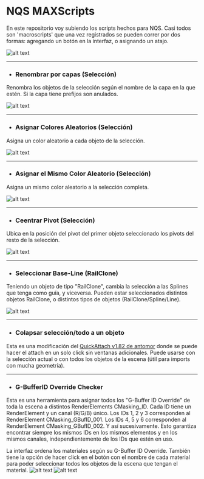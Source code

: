 # NQS MAXScripts

En este repositorio voy subiendo los scripts hechos para NQS. Casi todos son 'macroscripts' que una vez registrados se pueden correr por dos formas: agregando un botón en la interfaz, o asignando un atajo.

![alt text](https://i.imgur.com/8rAqvUF.jpeg)

-----
- ### Renombrar por capas (Selección)
Renombra los objetos de la selección según el nombre de la capa en la que estén. Si la capa tiene prefijos son anulados.

![alt text](https://i.imgur.com/973gw9S.png)

-----
- ### Asignar Colores Aleatorios (Selección)
Asigna un color aleatorio a cada objeto de la selección.

![alt text](https://i.imgur.com/jHTCCHZ.png)

-----
- ### Asignar el Mismo Color Aleatorio (Selección)
Asigna un mismo color aleatorio a la selección completa.

![alt text](https://i.imgur.com/TASzl8H.png)

-----
- ### Ceentrar Pivot (Selección)
Ubica en la posición del pivot del primer objeto seleccionado los pivots del resto de la selección.

![alt text](https://i.imgur.com/OiIHVnp.png)

-----
- ### Seleccionar Base-Line (RailClone)
Teniendo un objeto de tipo "RailClone", cambia la selección a las Splines que tenga como guía, y viceversa. Pueden estar seleccionados distintos objetos RailClone, o distintos tipos de objetos (RailClone/Spline/Line).

![alt text](https://i.imgur.com/KvmB3LZ.png)

-----
- ### Colapsar selección/todo a un objeto
Esta es una modificación del [QuickAttach v1.82 de antomor](https://www.scriptspot.com/3ds-max/scripts/quick-attach) donde se puede hacer el attach en un solo click sin ventanas adicionales. Puede usarse con la selección actual o con todos los objetos de la escena (útil para imports con mucha geometría).

-----
- ### G-BufferID Override Checker
Esta es una herramienta para asignar todos los "G-Buffer ID Override" de toda la escena a distintos RenderElements CMasking_ID. Cada ID tiene un RenderElement y un canal (R/G/B) único. Los IDs 1, 2 y 3 corresponden al RenderElement CMasking_GBufID_001. Los IDs 4, 5 y 6 corresponden al RenderElement CMasking_GBufID_002. Y así sucesivamente. Esto garantiza encontrar siempre los mismos IDs en los mismos elementos y en los mismos canales, independientemente de los IDs que estén en uso.

La interfaz ordena los materiales según su G-Buffer ID Override. También tiene la opción de hacer click en el botón con el nombre de cada material para poder seleccionar todos los objetos de la escena que tengan el material.
![alt text](https://i.imgur.com/tR2RsIL.png)
![alt text](https://i.imgur.com/4i7AAdJ.png)
